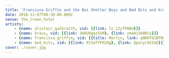 ```yaml
---
title: 'Francisca Griffin and the Bus Shelter Boys and Bed Bits and Kraus'
date: 2018-12-07T08:30:00.000Z
venue: the_crown_hotel
artists:
    - {name: alistair_galbraith, vid: [{link: ln_1IyfP8BU}]}
    - {name: kraus, vid: [{link: 3H6U0gqzSSM}, {link: vmaHjS60RCo}]}
    - {name: francisca_griffin, vid: [{title: Martin, link: gNHUTQ1BTNs}, {title: 'Falling Light', link: bHv6D8L_nXw}]}
    - {name: bed_bits, vid: [{link: KtIwTYFH28g}, {link: Qpocyc92ImE}]}
cover: ./cover.jpg
---
```

